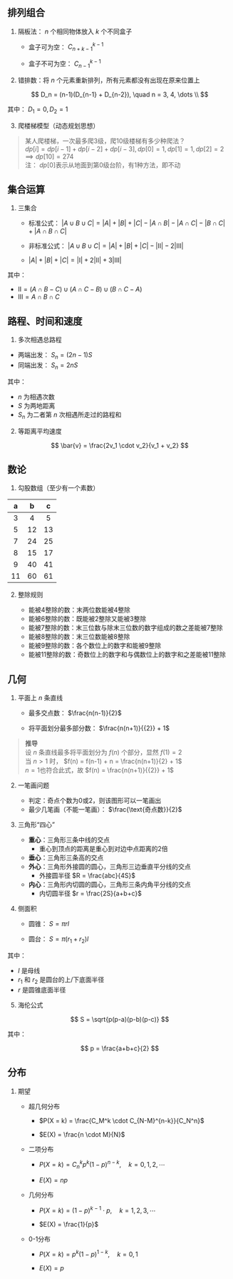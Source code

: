 
## 排列组合

1. 隔板法： $n$ 个相同物体放入 $k$ 个不同盒子

    + 盒子可为空： $C_{n+k-1}^{k-1}$
    
    + 盒子不可为空： $C_{n-1}^{k-1}$

2. 错排数：将 $n$ 个元素重新排列，所有元素都没有出现在原来位置上

$$
D_n = (n-1)(D_{n-1} + D_{n-2}), \quad n = 3, 4, \dots \\
$$

其中： $D_1 = 0, D_2 = 1$

3. 爬楼梯模型（动态规划思想）

> 某人爬楼梯，一次最多爬3级，爬10级楼梯有多少种爬法？  
> $dp[i] = dp[i-1] + dp[i-2] + dp[i-3], dp[0] = 1, dp[1] = 1, dp[2] = 2 \implies dp[10] = 274$  
> 注： $dp[0]$表示从地面到第0级台阶，有1种方法，即不动

## 集合运算

1. 三集合

    + 标准公式： $|A \cup B \cup C| = |A| + |B| + |C| - |A \cap B| - |A \cap C| - |B \cap C| + |A \cap B \cap C|$

    + 非标准公式： $|A \cup B \cup C| = |A| + |B| + |C| - |Ⅱ| - 2|Ⅲ|$

    + $|A| + |B| + |C| = |Ⅰ| + 2|Ⅱ| + 3|Ⅲ|$

其中：
+ $Ⅱ = (A \cap B - C) \cup (A \cap C - B) \cup (B \cap C - A)$
+ $Ⅲ = A \cap B \cap C$

## 路程、时间和速度

1. 多次相遇总路程

+ 两端出发： $S_n = (2n-1)S$
+ 同端出发： $S_n = 2nS$

其中：

+ $n$ 为相遇次数
+ $S$ 为两地距离
+ $S_n$ 为二者第 $n$ 次相遇所走过的路程和 

2. 等距离平均速度

$$
\bar{v} = \frac{2v_1 \cdot v_2}{v_1 + v_2} 
$$

## 数论

1. 勾股数组（至少有一个素数）

|   a   |   b   |   c   |
| :---: | :---: | :---: |
|   3   |   4   |   5   |
|   5   |  12   |  13   |
|   7   |  24   |  25   |
|   8   |  15   |  17   |
|   9   |  40   |  41   |
|  11   |  60   |  61   |

2. 整除规则

    + 能被4整除的数：末两位数能被4整除
    + 能被6整除的数：既能被2整除又能被3整除
    + 能被7整除的数：末三位数与除末三位数的数字组成的数之差能被7整除
    + 能被8整除的数：末三位数能被8整除
    + 能被9整除的数：各个数位上的数字和能被9整除
    + 能被11整除的数：奇数位上的数字和与偶数位上的数字和之差能被11整除

## 几何

1. 平面上 $n$ 条直线

    + 最多交点数： $\frac{n(n-1)}{2}$

    + 将平面划分最多部分数： $\frac{n(n+1)}{{2}} + 1$

> **推导**  
> 设 $n$ 条直线最多将平面划分为 $f(n)$ 个部分，显然 $f(1) = 2$  
> 当 $n > 1$ 时， $f(n) = f(n-1) + n = \frac{n(n+1)}{2} + 1$  
> $n = 1$也符合此式，故 $f(n) = \frac{n(n+1)}{{2}} + 1$

2. 一笔画问题

    + 判定：奇点个数为0或2，则该图形可以一笔画出
    + 最少几笔画（不能一笔画）： $\frac{\text{奇点数}}{2}$

3. 三角形“四心”

    + **重心**：三角形三条中线的交点
        + 重心到顶点的距离是重心到对边中点距离的2倍
    + **垂心**：三角形三条高的交点
    + **外心**：三角形外接圆的圆心，三角形三边垂直平分线的交点
        + 外接圆半径 $R = \frac{abc}{4S}$ 
    + **内心**：三角形内切圆的圆心，三角形三条内角平分线的交点
        + 内切圆半径 $r = \frac{2S}{a+b+c}$

4. 侧面积

    + 圆锥： $S = \pi r l$

    + 圆台： $S = \pi (r_1 + r_2) l$

其中：
+ $l$ 是母线
+ $r_1$ 和 $r_2$ 是圆台的上/下底面半径
+ $r$ 是圆锥底面半径

5. 海伦公式

$$
S = \sqrt{p(p-a)(p-b)(p-c)}
$$

其中：

$$
p = \frac{a+b+c}{2}
$$

## 分布

1. 期望

    + 超几何分布

        + $P(X = k) = \frac{C_M^k \cdot C_{N-M}^{n-k}}{C_N^n}$

        + $E(X) = \frac{n \cdot M}{N}$

    + 二项分布

        + $P(X = k) = C_n^k p^k (1-p)^{n-k}, \quad k = 0, 1, 2, \cdots$

        + $E(X) = np$

    + 几何分布

        + $P(X = k) = (1-p)^{k-1} \cdot p, \quad k = 1, 2, 3, \cdots$

        + $E(X) = \frac{1}{p}$

    + 0-1分布

        + $P(X = k) = p^k (1-p)^{1-k}, \quad k = 0 , 1$

        + $E(X) = p$
